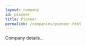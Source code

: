 ```yaml
---
layout: company
id: pioneer
title: Pioneer
permalink: /companies/pioneer.html
---
```


Company details...